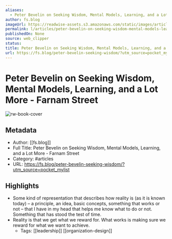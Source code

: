 ```yaml
---
aliases:
  - Peter Bevelin on Seeking Wisdom, Mental Models, Learning, and a Lot More - Farnam Street
author: fs.blog
imageUrl: https://readwise-assets.s3.amazonaws.com/static/images/article4.6bc1851654a0.png
permalink: l/articles/peter-bevelin-on-seeking-wisdom-mental-models-learning-and-a-lot-more-farnam-street
publishedOn: None
source: web_clipper
status: 
title: Peter Bevelin on Seeking Wisdom, Mental Models, Learning, and a Lot More - Farnam Street
url: https://fs.blog/peter-bevelin-seeking-wisdom/?utm_source=pocket_mylist
---
```

# Peter Bevelin on Seeking Wisdom, Mental Models, Learning, and a Lot More - Farnam Street

![rw-book-cover](https://readwise-assets.s3.amazonaws.com/static/images/article4.6bc1851654a0.png)

## Metadata

- Author: [[fs.blog]]
- Full Title: Peter Bevelin on Seeking Wisdom, Mental Models, Learning, and a Lot More - Farnam Street
- Category: #articles
- URL: https://fs.blog/peter-bevelin-seeking-wisdom/?utm_source=pocket_mylist

## Highlights

- Some kind of representation that describes how reality is (as it is known today) – a principle, an idea, basic concepts, something that works or not – that I have in my head that helps me know what to do or not. Something that has stood the test of time.
- Reality is that we get what we reward for. What works is making sure we reward for what we want to achieve.
    - Tags: [[leadership]] [[organization-design]]
